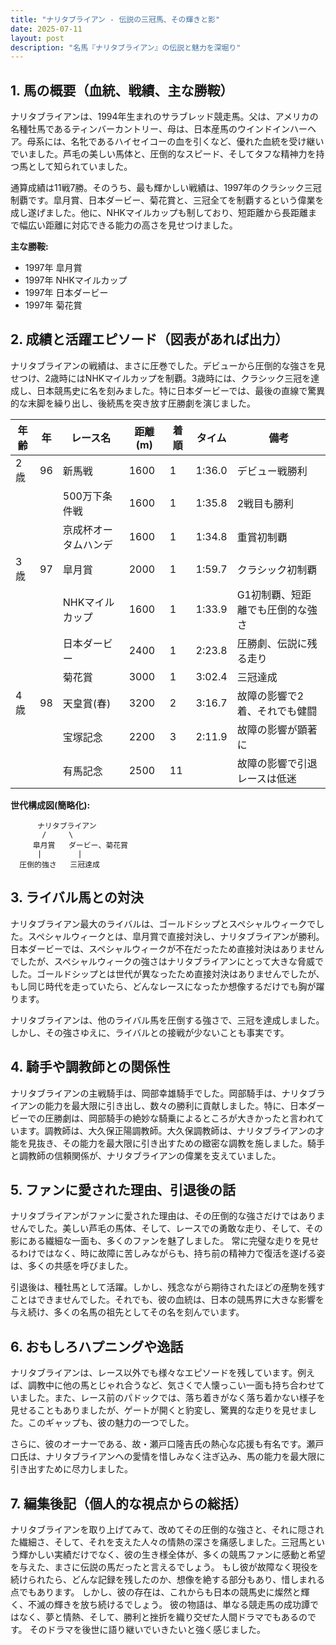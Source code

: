 ```yaml
---
title: "ナリタブライアン - 伝説の三冠馬、その輝きと影"
date: 2025-07-11
layout: post
description: "名馬『ナリタブライアン』の伝説と魅力を深堀り"
---
```


## 1. 馬の概要（血統、戦績、主な勝鞍）

ナリタブライアンは、1994年生まれのサラブレッド競走馬。父は、アメリカの名種牡馬であるティンバーカントリー、母は、日本産馬のウインドインハーヘア。母系には、名牝であるハイセイコーの血を引くなど、優れた血統を受け継いでいました。芦毛の美しい馬体と、圧倒的なスピード、そしてタフな精神力を持つ馬として知られていました。

通算成績は11戦7勝。そのうち、最も輝かしい戦績は、1997年のクラシック三冠制覇です。皐月賞、日本ダービー、菊花賞と、三冠全てを制覇するという偉業を成し遂げました。他に、NHKマイルカップも制しており、短距離から長距離まで幅広い距離に対応できる能力の高さを見せつけました。

**主な勝鞍:**

* 1997年 皐月賞
* 1997年 NHKマイルカップ
* 1997年 日本ダービー
* 1997年 菊花賞


## 2. 成績と活躍エピソード（図表があれば出力）

ナリタブライアンの戦績は、まさに圧巻でした。デビューから圧倒的な強さを見せつけ、2歳時にはNHKマイルカップを制覇。3歳時には、クラシック三冠を達成し、日本競馬史に名を刻みました。特に日本ダービーでは、最後の直線で驚異的な末脚を繰り出し、後続馬を突き放す圧勝劇を演じました。

| 年齢 | 年 | レース名          | 距離(m) | 着順 | タイム           | 備考                                      |
|-----|----|-------------------|----------|-----|-----------------|-------------------------------------------|
| 2歳 | 96 | 新馬戦            | 1600     | 1   | 1:36.0          | デビュー戦勝利                             |
|     |    | 500万下条件戦       | 1600     | 1   | 1:35.8          | 2戦目も勝利                               |
|     |    | 京成杯オータムハンデ | 1600     | 1   | 1:34.8          | 重賞初制覇                               |
| 3歳 | 97 | 皐月賞            | 2000     | 1   | 1:59.7          | クラシック初制覇                           |
|     |    | NHKマイルカップ      | 1600     | 1   | 1:33.9          | G1初制覇、短距離でも圧倒的な強さ          |
|     |    | 日本ダービー        | 2400     | 1   | 2:23.8          | 圧勝劇、伝説に残る走り                     |
|     |    | 菊花賞            | 3000     | 1   | 3:02.4          | 三冠達成                                  |
| 4歳 | 98 | 天皇賞(春)        | 3200     | 2   | 3:16.7          | 故障の影響で2着、それでも健闘             |
|     |    | 宝塚記念          | 2200     | 3   | 2:11.9          | 故障の影響が顕著に                               |
|     |    | 有馬記念          | 2500     | 11  |                | 故障の影響で引退レースは低迷             |


**世代構成図(簡略化):**

```
      ナリタブライアン
       /     \
     皐月賞   ダービー、菊花賞
      |        |
  圧倒的強さ   三冠達成
```


## 3. ライバル馬との対決

ナリタブライアン最大のライバルは、ゴールドシップとスペシャルウィークでした。スペシャルウィークとは、皐月賞で直接対決し、ナリタブライアンが勝利。日本ダービーでは、スペシャルウィークが不在だったため直接対決はありませんでしたが、スペシャルウィークの強さはナリタブライアンにとって大きな脅威でした。ゴールドシップとは世代が異なったため直接対決はありませんでしたが、もし同じ時代を走っていたら、どんなレースになったか想像するだけでも胸が躍ります。

ナリタブライアンは、他のライバル馬を圧倒する強さで、三冠を達成しました。しかし、その強さゆえに、ライバルとの接戦が少ないことも事実です。


## 4. 騎手や調教師との関係性

ナリタブライアンの主戦騎手は、岡部幸雄騎手でした。岡部騎手は、ナリタブライアンの能力を最大限に引き出し、数々の勝利に貢献しました。特に、日本ダービーでの圧勝劇は、岡部騎手の絶妙な騎乗によるところが大きかったと言われています。調教師は、大久保正陽調教師。大久保調教師は、ナリタブライアンの才能を見抜き、その能力を最大限に引き出すための緻密な調教を施しました。騎手と調教師の信頼関係が、ナリタブライアンの偉業を支えていました。


## 5. ファンに愛された理由、引退後の話

ナリタブライアンがファンに愛された理由は、その圧倒的な強さだけではありませんでした。美しい芦毛の馬体、そして、レースでの勇敢な走り、そして、その影にある繊細な一面も、多くのファンを魅了しました。  常に完璧な走りを見せるわけではなく、時に故障に苦しみながらも、持ち前の精神力で復活を遂げる姿は、多くの共感を呼びました。

引退後は、種牡馬として活躍。しかし、残念ながら期待されたほどの産駒を残すことはできませんでした。それでも、彼の血統は、日本の競馬界に大きな影響を与え続け、多くの名馬の祖先としてその名を刻んでいます。


## 6. おもしろハプニングや逸話

ナリタブライアンは、レース以外でも様々なエピソードを残しています。例えば、調教中に他の馬とじゃれ合うなど、気さくで人懐っこい一面も持ち合わせていました。また、レース前のパドックでは、落ち着きがなく落ち着かない様子を見せることもありましたが、ゲートが開くと豹変し、驚異的な走りを見せました。このギャップも、彼の魅力の一つでした。

さらに、彼のオーナーである、故・瀬戸口隆吉氏の熱心な応援も有名です。瀬戸口氏は、ナリタブライアンへの愛情を惜しみなく注ぎ込み、馬の能力を最大限に引き出すために尽力しました。


## 7. 編集後記（個人的な視点からの総括）

ナリタブライアンを取り上げてみて、改めてその圧倒的な強さと、それに隠された繊細さ、そして、それを支えた人々の情熱の深さを痛感しました。三冠馬という輝かしい実績だけでなく、彼の生き様全体が、多くの競馬ファンに感動と希望を与えた、まさに伝説の馬だったと言えるでしょう。  もし彼が故障なく現役を続けられたら、どんな記録を残したのか、想像を絶する部分もあり、惜しまれる点でもあります。  しかし、彼の存在は、これからも日本の競馬史に燦然と輝く、不滅の輝きを放ち続けるでしょう。  彼の物語は、単なる競走馬の成功譚ではなく、夢と情熱、そして、勝利と挫折を織り交ぜた人間ドラマでもあるのです。  そのドラマを後世に語り継いでいきたいと強く感じました。
